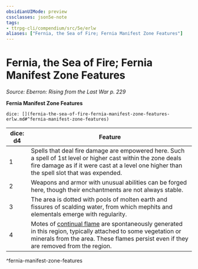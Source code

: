 ```yaml
---
obsidianUIMode: preview
cssclasses: json5e-note
tags:
- ttrpg-cli/compendium/src/5e/erlw
aliases: ["Fernia, the Sea of Fire; Fernia Manifest Zone Features"]
---
```

# Fernia, the Sea of Fire; Fernia Manifest Zone Features
*Source: Eberron: Rising from the Last War p. 229* 

**Fernia Manifest Zone Features**

`dice: [](fernia-the-sea-of-fire-fernia-manifest-zone-features-erlw.md#^fernia-manifest-zone-features)`

| dice: d4 | Feature |
|----------|---------|
| 1 | Spells that deal fire damage are empowered here. Such a spell of 1st level or higher cast within the zone deals fire damage as if it were cast at a level one higher than the spell slot that was expended. |
| 2 | Weapons and armor with unusual abilities can be forged here, though their enchantments are not always stable. |
| 3 | The area is dotted with pools of molten earth and fissures of scalding water, from which mephits and elementals emerge with regularity. |
| 4 | Motes of [continual flame](Misc%20Files/CLI/compendium/spells/continual-flame-xphb.md) are spontaneously generated in this region, typically attached to some vegetation or minerals from the area. These flames persist even if they are removed from the region. |
^fernia-manifest-zone-features